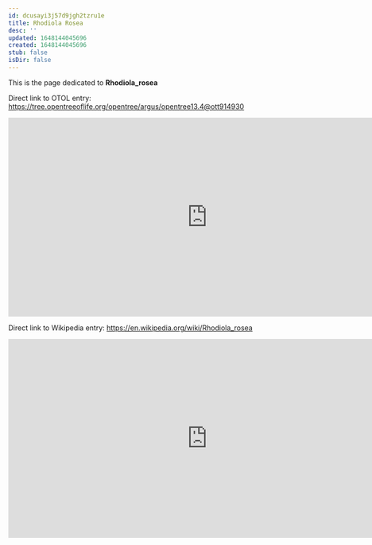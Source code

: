 ```yaml
---
id: dcusayi3j57d9jgh2tzru1e
title: Rhodiola Rosea
desc: ''
updated: 1648144045696
created: 1648144045696
stub: false
isDir: false
---
```

This is the page dedicated to **Rhodiola_rosea**


Direct link to OTOL entry: https://tree.opentreeoflife.org/opentree/argus/opentree13.4@ott914930



<html>
    <body>
    <iframe src="https://tree.opentreeoflife.org/opentree/argus/opentree13.4@ott914930"
    width="800" height="400" frameborder="0" allowfullscreen> </iframe>
    </body>
</html>
    


Direct link to Wikipedia entry: https://en.wikipedia.org/wiki/Rhodiola_rosea



<html>
    <body>
    <iframe src="https://en.wikipedia.org/wiki/Rhodiola_rosea"
    width="800" height="400" frameborder="0" allowfullscreen> </iframe>
    </body>
</html>
    
